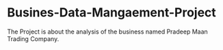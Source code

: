 # Busines-Data-Mangaement-Project
The Project is about the analysis of the business named Pradeep Maan Trading Company. 
